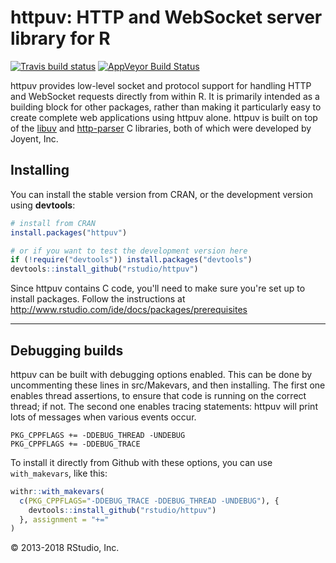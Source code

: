 # httpuv: HTTP and WebSocket server library for R

[![Travis build status](https://travis-ci.org/rstudio/httpuv.svg?branch=master)](https://travis-ci.org/rstudio/httpuv) [![AppVeyor Build Status](https://ci.appveyor.com/api/projects/status/github/rstudio/httpuv?branch=master&svg=true)](https://ci.appveyor.com/project/rstudio/httpuv)

httpuv provides low-level socket and protocol support for handling
HTTP and WebSocket requests directly from within R. It is primarily intended
as a building block for other packages, rather than making it particularly
easy to create complete web applications using httpuv alone. httpuv is built
on top of the [libuv](https://github.com/joyent/libuv) and [http-parser](https://github.com/joyent/http-parser) C libraries, both of which were developed
by Joyent, Inc.

## Installing

You can install the stable version from CRAN, or the development version using **devtools**:

```r
# install from CRAN
install.packages("httpuv")

# or if you want to test the development version here
if (!require("devtools")) install.packages("devtools")
devtools::install_github("rstudio/httpuv")
```

Since httpuv contains C code, you'll need to make sure you're set up to install packages. 
Follow the instructions at http://www.rstudio.com/ide/docs/packages/prerequisites

---


## Debugging builds

httpuv can be built with debugging options enabled. This can be done by uncommenting these lines in src/Makevars, and then installing. The first one enables thread assertions, to ensure that code is running on the correct thread; if not. The second one enables tracing statements: httpuv will print lots of messages when various events occur.

```
PKG_CPPFLAGS += -DDEBUG_THREAD -UNDEBUG
PKG_CPPFLAGS += -DDEBUG_TRACE
```

To install it directly from Github with these options, you can use `with_makevars`, like this:

```R
withr::with_makevars(
  c(PKG_CPPFLAGS="-DDEBUG_TRACE -DDEBUG_THREAD -UNDEBUG"), {
    devtools::install_github("rstudio/httpuv")
  }, assignment = "+="
)
```

&copy; 2013-2018 RStudio, Inc.

